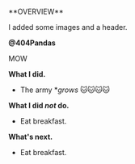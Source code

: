 <br>
**OVERVIEW**

I added some images and a header.




**@404Pandas**

MOW



**What I did.**

* The army **grows* 🐱🐱🐱🐱

**What I did *not* do.**

* Eat breakfast.

**What's next.**

* Eat breakfast.
